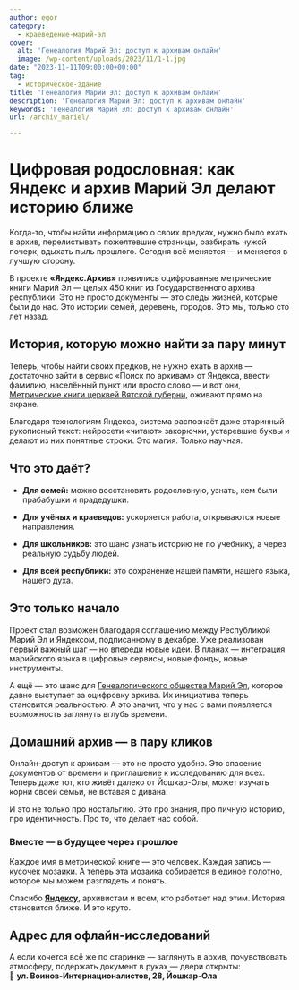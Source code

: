 ```yaml
---
author: egor
category:
  - краеведение-марий-эл
cover:
  alt: 'Генеалогия Марий Эл: доступ к архивам онлайн'
  image: /wp-content/uploads/2023/11/1-1.jpg
date: "2023-11-11T09:00:00+00:00"
tag:
  - историческое-здание
title: 'Генеалогия Марий Эл: доступ к архивам онлайн'
description: 'Генеалогия Марий Эл: доступ к архивам онлайн'
keywords: 'Генеалогия Марий Эл: доступ к архивам онлайн'
url: /archiv_mariel/

---
```

# Цифровая родословная: как Яндекс и архив Марий Эл делают историю ближе

Когда-то, чтобы найти информацию о своих предках, нужно было ехать в архив, перелистывать пожелтевшие страницы, разбирать чужой почерк, вдыхать пыль прошлого. Сегодня всё меняется — и меняется в лучшую сторону.

В проекте **«Яндекс.Архив»** появились оцифрованные метрические книги Марий Эл — целых 450 книг из Государственного архива республики. Это не просто документы — это следы жизней, которые были до нас. Это истории семей, деревень, городов. Это мы, только сто лет назад.

## История, которую можно найти за пару минут

Теперь, чтобы найти своих предков, не нужно ехать в архив — достаточно зайти в сервис «Поиск по архивам» от Яндекса, ввести фамилию, населённый пункт или просто слово — и вот они, [Метрические книги церквей Вятской губерни](https://gosarhivrme.ru/sites/default/files/opisi/F305_op1.pdf), оживают прямо на экране.

Благодаря технологиям Яндекса, система распознаёт даже старинный рукописный текст: нейросети «читают» закорючки, устаревшие буквы и делают из них понятные строки. Это магия. Только научная.

## Что это даёт?

- **Для семей:** можно восстановить родословную, узнать, кем были прабабушки и прадедушки.

- **Для учёных и краеведов:** ускоряется работа, открываются новые направления.

- **Для школьников:** это шанс узнать историю не по учебнику, а через реальную судьбу людей.

- **Для всей республики:** это сохранение нашей памяти, нашего языка, нашего духа.

## Это только начало

Проект стал возможен благодаря соглашению между Республикой Марий Эл и Яндексом, подписанному в декабре. Уже реализован первый важный шаг — но впереди новые идеи. В планах — интеграция марийского языка в цифровые сервисы, новые фонды, новые инструменты.

А ещё — это шанс для [Генеалогического общества Марий Эл](https://t.me/mari_genealogy), которое давно выступает за оцифровку архива. Их инициатива теперь становится реальностью. А это значит, что у нас с вами появляется возможность заглянуть вглубь времени.

## Домашний архив — в пару кликов

Онлайн-доступ к архивам — это не просто удобно. Это спасение документов от времени и приглашение к исследованию для всех. Теперь даже тот, кто живёт далеко от Йошкар-Олы, может изучать корни своей семьи, не вставая с дивана.

И это не только про ностальгию. Это про знания, про личную историю, про идентичность. Про то, что делает нас собой.

### Вместе — в будущее через прошлое

Каждое имя в метрической книге — это человек. Каждая запись — кусочек мозаики. А теперь эта мозаика собирается в единое полотно, которое мы можем разглядеть и понять.

Спасибо [**Яндексу**](https://yandex.ru/archive/catalog/30425c49-89b9-44a3-a0d5-26605cfcd268), архивистам и всем, кто работает над этим. История становится ближе. И это круто.

## Адрес для офлайн-исследований

А если хочется всё же по старинке — заглянуть в архив, почувствовать атмосферу, подержать документ в руках — двери открыты:  
📍 **ул. Воинов-Интернационалистов, 28, Йошкар-Ола**
